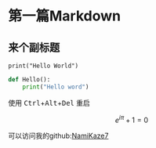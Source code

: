 # 第一篇Markdown

##  来个副标题



`print("Hello World")`



```python
def Hello():
    print("Hello word")
```


使用 <kbd>Ctrl</kbd>+<kbd>Alt</kbd>+<kbd>Del</kbd> 重启





$$
e^{ i \pi}+1=0
$$


可以访问我的github:[NamiKaze7](https://github.com/NamiKaze7)




